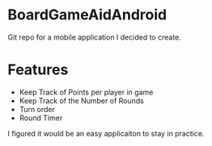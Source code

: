 # BoardGameAidAndroid #
Git repo for a mobile application I decided to create.


# Features #
* Keep Track of Points per player in game
* Keep Track of the Number of Rounds
* Turn order
* Round Timer

I figured it would be an easy applicaiton to stay in practice.